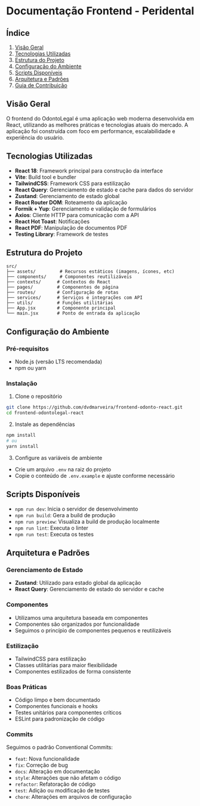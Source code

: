 # Documentação Frontend - Peridental

## Índice

1. [Visão Geral](#visão-geral)
2. [Tecnologias Utilizadas](#tecnologias-utilizadas)
3. [Estrutura do Projeto](#estrutura-do-projeto)
4. [Configuração do Ambiente](#configuração-do-ambiente)
5. [Scripts Disponíveis](#scripts-disponíveis)
6. [Arquitetura e Padrões](#arquitetura-e-padrões)
7. [Guia de Contribuição](#guia-de-contribuição)

## Visão Geral

O frontend do OdontoLegal é uma aplicação web moderna desenvolvida em React, utilizando as melhores práticas e tecnologias atuais do mercado. A aplicação foi construída com foco em performance, escalabilidade e experiência do usuário.

## Tecnologias Utilizadas

- **React 18**: Framework principal para construção da interface
- **Vite**: Build tool e bundler
- **TailwindCSS**: Framework CSS para estilização
- **React Query**: Gerenciamento de estado e cache para dados do servidor
- **Zustand**: Gerenciamento de estado global
- **React Router DOM**: Roteamento da aplicação
- **Formik + Yup**: Gerenciamento e validação de formulários
- **Axios**: Cliente HTTP para comunicação com a API
- **React Hot Toast**: Notificações
- **React PDF**: Manipulação de documentos PDF
- **Testing Library**: Framework de testes

## Estrutura do Projeto

```
src/
├── assets/         # Recursos estáticos (imagens, ícones, etc)
├── components/     # Componentes reutilizáveis
├── contexts/      # Contextos do React
├── pages/         # Componentes de página
├── routes/        # Configuração de rotas
├── services/      # Serviços e integrações com API
├── utils/         # Funções utilitárias
├── App.jsx        # Componente principal
└── main.jsx       # Ponto de entrada da aplicação
```

## Configuração do Ambiente

### Pré-requisitos

- Node.js (versão LTS recomendada)
- npm ou yarn

### Instalação

1. Clone o repositório

```bash
git clone https://github.com/dvdmarveira/frontend-odonto-react.git
cd frontend-odontolegal-react
```

2. Instale as dependências

```bash
npm install
# ou
yarn install
```

3. Configure as variáveis de ambiente

- Crie um arquivo `.env` na raiz do projeto
- Copie o conteúdo de `.env.example` e ajuste conforme necessário

## Scripts Disponíveis

- `npm run dev`: Inicia o servidor de desenvolvimento
- `npm run build`: Gera a build de produção
- `npm run preview`: Visualiza a build de produção localmente
- `npm run lint`: Executa o linter
- `npm run test`: Executa os testes

## Arquitetura e Padrões

### Gerenciamento de Estado

- **Zustand**: Utilizado para estado global da aplicação
- **React Query**: Gerenciamento de estado do servidor e cache

### Componentes

- Utilizamos uma arquitetura baseada em componentes
- Componentes são organizados por funcionalidade
- Seguimos o princípio de componentes pequenos e reutilizáveis

### Estilização

- TailwindCSS para estilização
- Classes utilitárias para maior flexibilidade
- Componentes estilizados de forma consistente

### Boas Práticas

- Código limpo e bem documentado
- Componentes funcionais e hooks
- Testes unitários para componentes críticos
- ESLint para padronização de código

### Commits

Seguimos o padrão Conventional Commits:

- `feat`: Nova funcionalidade
- `fix`: Correção de bug
- `docs`: Alteração em documentação
- `style`: Alterações que não afetam o código
- `refactor`: Refatoração de código
- `test`: Adição ou modificação de testes
- `chore`: Alterações em arquivos de configuração
